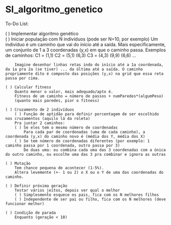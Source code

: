 # SI_algoritmo_genetico

To-Do List:

( ) Implementar algoritmo genético <br>
	( ) Iniciar população com N indivíduos (pode ser N=10, por exemplo)
		Um indivíduo é um caminho que vai do início até a saída. Mais especificamente, um conjunto de 1 a 3 coordenadas (y,x) em que o caminho passa.
		Exemplos de caminhos:
			C1 = (1,1)
			C2 = (5,1) (6,3)
			C3 = (4,3) (9,9) (6,6)
			...

		Imagine desenhar linhas retas indo do início até a 1a coordenada, da 1a pra 2a (se tiver) ... da última até a saída. O caminho propriamente dito é composto das posições (y,x) na grid que essa reta passa por cima.

	( ) Calcular fitness
		Quanto menor o valor, mais adequado/apto é.
		Fitness de um caminho = número de passos + numParedes*(algumPeso)
		(quanto mais paredes, pior o fitness)
		
	( ) Cruzamento de 2 indivíduos
		( ) Função de aptidão para definir porcentagem de ser escolhido nos cruzamentos (aquilo lá da roleta)
		Pra juntar 2 caminhos:
		( ) Se eles tem o mesmo número de coordenadas
			Para cada par de coordenadas (uma de cada caminho), a coordenada (y,x) do caminho novo é (média dos Y, média dos X)
		( ) Se tem número de coordenadas diferentes (por exemplo: 1 caminho passa por 1 coordenada, outro passa por 3)
			De duas uma: ou combina cada uma das 3 coordenadas com a única do outro caminho, ou escolhe uma das 3 pra combinar e ignora as outras
		
	( ) Mutação
		Tem chance pequena de acontecer (1-5%).
		Altera levemente (+- 1 ou 2) o X ou o Y de uma das coordenadas do caminho.
		
	( ) Definir próxima geração
		Testar vários jeitos, depois ver qual o melhor
		( ) Simplesmente esquece os pais, fica com os N melhores filhos
		( ) Independente de ser pai ou filho, fica com os N melhores (deve funcionar melhor)
		
	( ) Condição de parada
		Enquanto (geração < 10)
